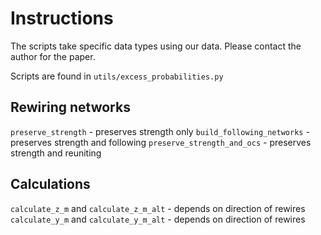 # Instructions

The scripts take specific data types using our data. Please contact the author for the paper.

Scripts are found in `utils/excess_probabilities.py`


## Rewiring networks

`preserve_strength` - preserves strength only
`build_following_networks` - preserves strength and following
`preserve_strength_and_ocs` - preserves strength and reuniting 

## Calculations

`calculate_z_m` and `calculate_z_m_alt` - depends on direction of rewires
`calculate_y_m` and `calculate_y_m_alt` - depends on direction of rewires
